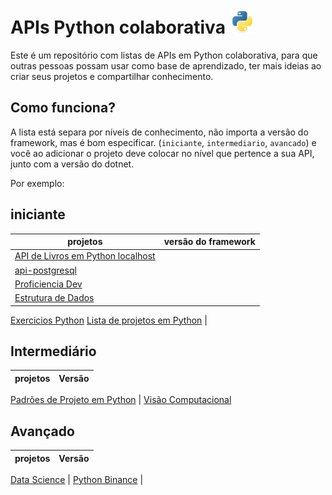 # APIs Python colaborativa <img src="https://github.com/devicons/devicon/blob/master/icons/python/python-original.svg" alt="python" width="40" height="40"/> </a> 

Este é um repositório com listas de APIs em Python colaborativa, para que outras pessoas possam usar como base de aprendizado, ter mais ideias ao criar seus projetos e compartilhar conhecimento.


## Como funciona?

A lista está separa por níveis de conhecimento, não importa a versão do framework, mas é bom especificar. (`iniciante`, `intermediario`, `avancado`) e você ao adicionar o projeto deve colocar no nível que pertence a sua API, junto com a versão do dotnet.

Por exemplo:


## iniciante

projetos | versão do framework
---- | ----
[API de Livros em Python localhost](https://github.com/JessicaNathany/api-python-localhost.git) | 
[api-postgresql](https://github.com/JessicaNathany/api-postgresql) | 
[Proficiencia Dev](https://github.com/JessicaNathany/proficiencia-dev.git) | 
[Estrutura de Dados](https://github.com/JessicaNathany/estrutura-dados) | 
[Exercicios Python](https://github.com/rmveiga/exercicios_python)
[Lista de projetos em Python](https://github.com/Carlos-CGS/ProjetosPython) |



## Intermediário

projetos | Versão
---- | ----

[Padrões de Projeto em Python](https://github.com/kelvins/design-patterns-python) | 
[Visão Computacional](https://github.com/chiarorosa/visao-computacional)


## Avançado

projetos | Versão
---- | ----

[Data Science](https://github.com/carlosfab/data_science) | 
[Python Binance](https://github.com/sammchardy/python-binance) | 
